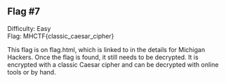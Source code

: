 ## Flag #7
Difficulty: Easy  
Flag: MHCTF{classic_caesar_cipher}

This flag is on flag.html, which is linked to in the details for Michigan Hackers. Once the flag is found, it still
needs to be decrypted. It is encrypted with a classic Caesar cipher and can be decrypted with online tools or by hand.
